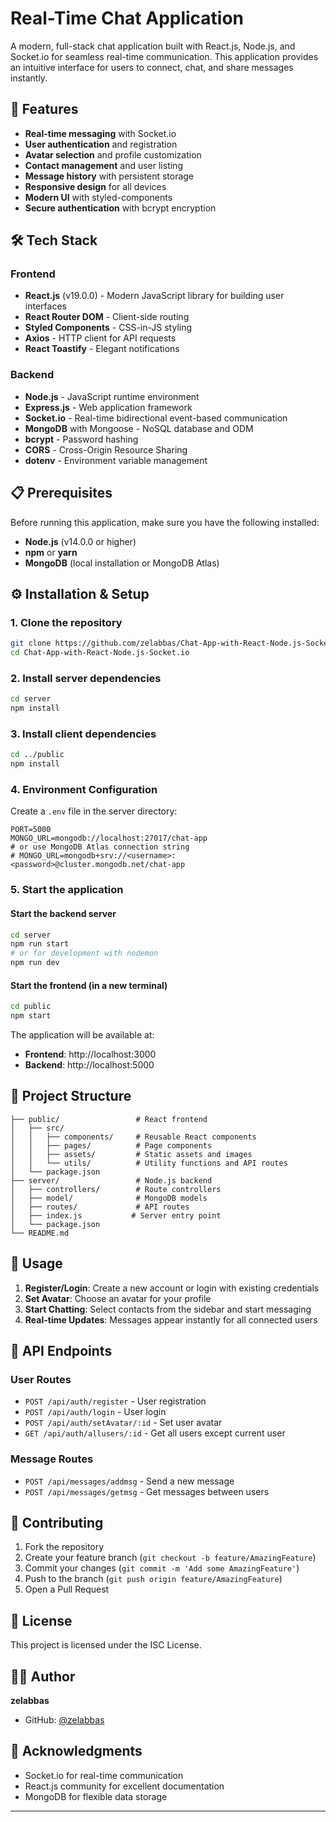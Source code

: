 # Real-Time Chat Application

A modern, full-stack chat application built with React.js, Node.js, and Socket.io for seamless real-time communication. This application provides an intuitive interface for users to connect, chat, and share messages instantly.

## 🚀 Features

- **Real-time messaging** with Socket.io
- **User authentication** and registration
- **Avatar selection** and profile customization
- **Contact management** and user listing
- **Message history** with persistent storage
- **Responsive design** for all devices
- **Modern UI** with styled-components
- **Secure authentication** with bcrypt encryption

## 🛠️ Tech Stack

### Frontend
- **React.js** (v19.0.0) - Modern JavaScript library for building user interfaces
- **React Router DOM** - Client-side routing
- **Styled Components** - CSS-in-JS styling
- **Axios** - HTTP client for API requests
- **React Toastify** - Elegant notifications

### Backend
- **Node.js** - JavaScript runtime environment
- **Express.js** - Web application framework
- **Socket.io** - Real-time bidirectional event-based communication
- **MongoDB** with Mongoose - NoSQL database and ODM
- **bcrypt** - Password hashing
- **CORS** - Cross-Origin Resource Sharing
- **dotenv** - Environment variable management

## 📋 Prerequisites

Before running this application, make sure you have the following installed:

- **Node.js** (v14.0.0 or higher)
- **npm** or **yarn**
- **MongoDB** (local installation or MongoDB Atlas)

## ⚙️ Installation & Setup

### 1. Clone the repository
```bash
git clone https://github.com/zelabbas/Chat-App-with-React-Node.js-Socket.io.git
cd Chat-App-with-React-Node.js-Socket.io
```

### 2. Install server dependencies
```bash
cd server
npm install
```

### 3. Install client dependencies
```bash
cd ../public
npm install
```

### 4. Environment Configuration

Create a `.env` file in the server directory:
```env
PORT=5000
MONGO_URL=mongodb://localhost:27017/chat-app
# or use MongoDB Atlas connection string
# MONGO_URL=mongodb+srv://<username>:<password>@cluster.mongodb.net/chat-app
```

### 5. Start the application

#### Start the backend server
```bash
cd server
npm run start
# or for development with nodemon
npm run dev
```

#### Start the frontend (in a new terminal)
```bash
cd public
npm start
```

The application will be available at:
- **Frontend**: http://localhost:3000
- **Backend**: http://localhost:5000

## 📁 Project Structure

```
├── public/                 # React frontend
│   ├── src/
│   │   ├── components/     # Reusable React components
│   │   ├── pages/          # Page components
│   │   ├── assets/         # Static assets and images
│   │   └── utils/          # Utility functions and API routes
│   └── package.json
├── server/                 # Node.js backend
│   ├── controllers/        # Route controllers
│   ├── model/              # MongoDB models
│   ├── routes/             # API routes
│   ├── index.js           # Server entry point
│   └── package.json
└── README.md
```

## 🎯 Usage

1. **Register/Login**: Create a new account or login with existing credentials
2. **Set Avatar**: Choose an avatar for your profile
3. **Start Chatting**: Select contacts from the sidebar and start messaging
4. **Real-time Updates**: Messages appear instantly for all connected users

## 🔧 API Endpoints

### User Routes
- `POST /api/auth/register` - User registration
- `POST /api/auth/login` - User login
- `POST /api/auth/setAvatar/:id` - Set user avatar
- `GET /api/auth/allusers/:id` - Get all users except current user

### Message Routes
- `POST /api/messages/addmsg` - Send a new message
- `POST /api/messages/getmsg` - Get messages between users

## 🤝 Contributing

1. Fork the repository
2. Create your feature branch (`git checkout -b feature/AmazingFeature`)
3. Commit your changes (`git commit -m 'Add some AmazingFeature'`)
4. Push to the branch (`git push origin feature/AmazingFeature`)
5. Open a Pull Request

## 📝 License

This project is licensed under the ISC License.

## 👨‍💻 Author

**zelabbas**
- GitHub: [@zelabbas](https://github.com/zelabbas)

## 🙏 Acknowledgments

- Socket.io for real-time communication
- React.js community for excellent documentation
- MongoDB for flexible data storage

---
